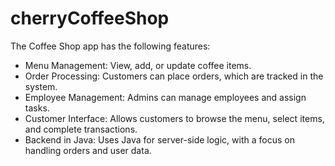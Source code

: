 # cherryCoffeeShop

The Coffee Shop app has the following features:

- Menu Management: View, add, or update coffee items.
- Order Processing: Customers can place orders, which are tracked in the system.
- Employee Management: Admins can manage employees and assign tasks.
- Customer Interface: Allows customers to browse the menu, select items, and complete transactions.
- Backend in Java: Uses Java for server-side logic, with a focus on handling orders and user data.
